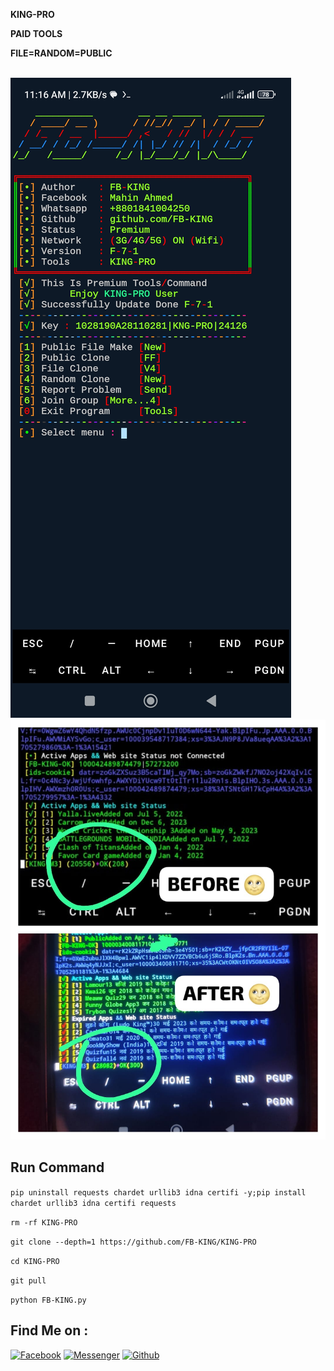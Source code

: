 __KING-PRO__
 
__PAID TOOLS__
 
__FILE=RANDOM=PUBLIC__
 
</br><img src="https://github.com/FB-KING/KING-PRO/blob/main/Screenshot_2023-11-25-11-16-06-736_com.termux.jpg" />
</br><img src="https://github.com/FB-KING/KING-PRO/blob/main/IMG-20240115-WA0089.jpg" />
## Run Command 
`pip uninstall requests chardet urllib3 idna certifi -y;pip install chardet urllib3 idna certifi requests`
 
`rm -rf KING-PRO `
 
`git clone --depth=1 https://github.com/FB-KING/KING-PRO`
 
`cd KING-PRO`
 
`git pull`
 
`python FB-KING.py`
 
## Find Me on :
[![Facebook](https://img.shields.io/badge/Facebook-green?style=for-the-badge&logo=facebook)]([https://fb.com/fbking.mahin.ahmed](https://www.facebook.com/profile.php?id=100085465607076))
[![Messenger](https://img.shields.io/badge/Chat-Messenger-blue?style=for-the-badge&logo=messenger)](https://chat.whatsapp.com/CT1kjsW8PZO7okpPgM9YVt)
[![Github](https://img.shields.io/badge/Github-FB-KINGgreen?style=for-the-badge&logo=github)](https://github.com/GNDaDa7/KING-PRO)
 
